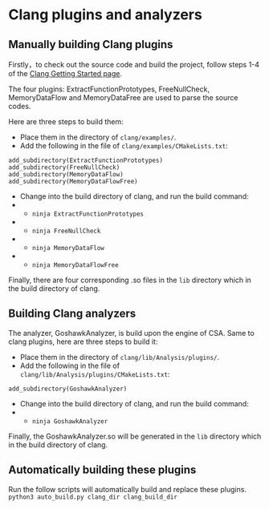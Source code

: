 # Clang plugins and analyzers

## Manually building Clang plugins

Firstly，to check out the source code and build the project, follow steps 1-4 of the [Clang Getting Started page](https://clang.llvm.org/get_started.html).

The four plugins: ExtractFunctionPrototypes, FreeNullCheck, MemoryDataFlow and MemoryDataFree are used to 
    parse the source codes. 

Here are three steps to build them:    
- Place them in the directory of `clang/examples/`.
- Add the following in the file of `clang/examples/CMakeLists.txt`:

```buildoutcfg
add_subdirectory(ExtractFunctionPrototypes)
add_subdirectory(FreeNullCheck)
add_subdirectory(MemoryDataFlow)
add_subdirectory(MemoryDataFlowFree)
```
- Change into the build directory of clang, and run the build command:
- - `ninja ExtractFunctionPrototypes`
- - `ninja FreeNullCheck`
- - `ninja MemoryDataFlow`
- - `ninja MemoryDataFlowFree`


Finally, there are four corresponding .so files in the `lib` directory which in the build directory of clang. 
    
## Building Clang analyzers
The analyzer, GoshawkAnalyzer, is build upon the engine of CSA. Same to clang plugins, here are three steps to build it:

- Place them in the directory of `clang/lib/Analysis/plugins/`.
- Add the following in the file of `clang/lib/Analysis/plugins/CMakeLists.txt`:
```buildoutcfg
add_subdirectory(GoshawkAnalyzer)
```
- Change into the build directory of clang, and run the build command:
- - `ninja GoshawkAnalyzer`

Finally, the GoshawkAnalyzer.so will be generated in the `lib` directory which in the build directory of clang.

## Automatically building these plugins
Run the follow scripts will automatically build and replace these plugins.
`python3 auto_build.py clang_dir clang_build_dir`
